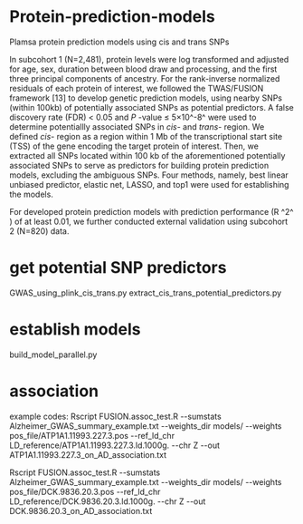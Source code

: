# Protein-prediction-models
Plamsa protein prediction models using cis and trans SNPs

In subcohort 1 (N=2,481), protein levels were log transformed and adjusted for age, sex, duration between blood draw and processing, and the first three principal components of ancestry. For the rank-inverse normalized residuals of each protein of interest, we followed the TWAS/FUSION framework [13] to develop genetic prediction models, using nearby SNPs (within 100kb) of potentially associated SNPs as potential predictors. A false discovery rate (FDR) < 0.05 and  *P* -value ≤ 5×10^-8^ were used to determine potentiallly associated SNPs in *cis-* and *trans-* region. We defined  *cis-* region as a region within 1 Mb of the transcriptional start site (TSS) of the gene encoding the target protein of interest. Then, we extracted all SNPs located within 100 kb of the aforementioned potentially associated SNPs to serve as predictors for building protein prediction models, excluding the ambiguous SNPs. Four methods, namely, best linear unbiased predictor, elastic net, LASSO, and top1 were used for establishing the models.

For developed protein prediction models with prediction performance (R ^2^ ) of at least 0.01, we further conducted external validation using subcohort 2 (N=820) data.

# get potential SNP predictors
GWAS_using_plink_cis_trans.py
extract_cis_trans_potential_predictors.py
# establish models
build_model_parallel.py
# association
example codes:
Rscript FUSION.assoc_test.R --sumstats Alzheimer_GWAS_summary_example.txt --weights_dir models/ --weights pos_file/ATP1A1.11993.227.3.pos --ref_ld_chr LD_reference/ATP1A1.11993.227.3.ld.1000g. --chr Z --out ATP1A1.11993.227.3_on_AD_association.txt

Rscript FUSION.assoc_test.R --sumstats Alzheimer_GWAS_summary_example.txt --weights_dir models/ --weights pos_file/DCK.9836.20.3.pos --ref_ld_chr LD_reference/DCK.9836.20.3.ld.1000g. --chr Z --out DCK.9836.20.3_on_AD_association.txt
